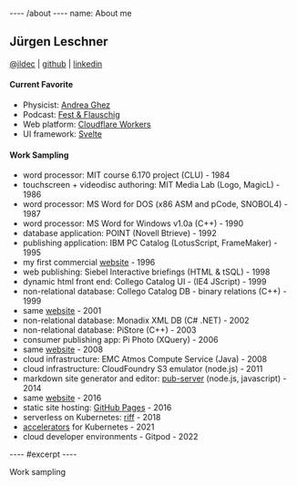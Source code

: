 ---- /about ----
name: About me

## Jürgen Leschner

[@jldec](https://twitter.com/jldec) |
[github](https://github.com/jldec?tab=repositories) |
[linkedin](https://www.linkedin.com/in/jldec)

#### Current Favorite

- Physicist: [Andrea Ghez](https://en.wikipedia.org/wiki/Andrea_M._Ghez)
- Podcast: [Fest & Flauschig](https://open.spotify.com/show/1OLcQdw2PFDPG1jo3s0wbp)
- Web platform: [Cloudflare Workers](https://workers.cloudflare.com/)
- UI framework: [Svelte](https://svelte.dev/examples#hello-world)

#### Work Sampling

- word processor: MIT course 6.170 project (CLU) - 1984
- touchscreen + videodisc authoring: MIT Media Lab (Logo, MagicL) - 1986
- word processor: MS Word for DOS (x86 ASM and pCode, SNOBOL4) - 1987
- word processor: MS Word for Windows v1.0a (C++) - 1990
- database application: POINT (Novell Btrieve) - 1992
- publishing application: IBM PC Catalog (LotusScript, FrameMaker) - 1995
- my first commercial [website](https://web.archive.org/web/19961222064651/https://www.fmctraining.com/) - 1996
- web publishing: Siebel Interactive briefings (HTML & tSQL) - 1998
- dynamic html front end: Collego Catalog UI - (IE4 JScript) - 1999
- non-relational database: Collego Catalog DB - binary relations (C++) - 1999
- same [website](https://web.archive.org/web/20011031190800/https://www.fmctraining.com/) - 2001
- non-relational database: Monadix XML DB (C# .NET) - 2002
- non-relational database: PiStore (C++) - 2003
- consumer publishing app: Pi Photo (XQuery) - 2006
- same [website](https://web.archive.org/web/20081218114833/https://www.fmctraining.com/) - 2008
- cloud infrastructure: EMC Atmos Compute Service (Java) - 2008
- cloud infrastructure: CloudFoundry S3 emulator (node.js) - 2011
- markdown site generator and editor: [pub-server](https://github.com/jldec/pub-server) (node.js, javascript) - 2014
- same [website](https://www.fmctraining.com/) - 2016
- static site hosting: [GitHub Pages](https://pages.github.com) - 2016
- serverless on Kubernetes: [riff](https://projectriff.io) - 2018
- [accelerators](https://docs.vmware.com/en/Application-Accelerator-for-VMware-Tanzu/index.html) for Kubernetes - 2021
- cloud developer environments - Gitpod - 2022

---- #excerpt ----

Work sampling
